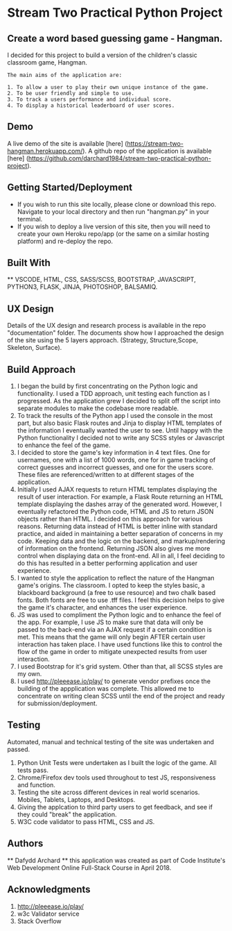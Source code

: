 # Stream Two Practical Python Project
 
## Create a word based guessing game - Hangman.

I decided for this project to build a version of the children's classic classroom game, Hangman.
	
	The main aims of the application are: 
		
	1. To allow a user to play their own unique instance of the game.
	2. To be user friendly and simple to use.
	3. To track a users performance and individual score.
	4. To display a historical leaderboard of user scores.

## Demo

A live demo of the site is available [here] (https://stream-two-hangman.herokuapp.com/). A github repo of the application is available [here] (https://github.com/darchard1984/stream-two-practical-python-project).

## Getting Started/Deployment

* If you wish to run this site locally, please clone or download this repo. Navigate to your local directory and then run "hangman.py" in your terminal.
* If you wish to deploy a live version of this site, then you will need to create your own Heroku repo/app (or the same on a similar hosting platform) and re-deploy the repo.


## Built With 

** VSCODE, HTML, CSS, SASS/SCSS, BOOTSTRAP, JAVASCRIPT, PYTHON3, FLASK, JINJA, PHOTOSHOP, BALSAMIQ.

## UX Design

Details of the UX design and research process is available in the repo "documentation" folder. The documents show how I approached the design of the site using the 5 layers approach. (Strategy, Structure,Scope, Skeleton, Surface). 

## Build Approach

1. I began the build by first concentrating on the Python logic and functionality. I used a TDD approach, unit testing each function as I progressed. As the application 
grew I decided to split off the script into separate modules to make the codebase more readable.
2. To track the results of the Python app I used the console in the most part, but also basic Flask routes and Jinja to display HTML templates of the information I eventually wanted the user to see. Until happy with the Python functionality I decided not to write any SCSS styles or Javascript to enhance the feel of the game. 
3. I decided to store the game's key information in 4 text files. One for usernames, one with a list of 1000 words, one for in game tracking of correct guesses and incorrect guesses, and one for the users score. These files are referenced/written to at different stages of the application.
4. Initially I used AJAX requests to return HTML templates displaying the result of user interaction. For example, a Flask Route returning an HTML template displaying the dashes array of the generated word. However, I eventually refactored the Python code, HTML and JS to return JSON objects rather than HTML. I decided on this approach for various reasons. Returning data instead of HTML is better inline with standard practice, and aided in maintaining a better separation of concerns in my code. Keeping data and the logic on the backend, and markup/rendering of information on the frontend. Returning JSON also gives me more control when displaying data on the front-end. All in all, I feel deciding to do this has resulted in a better performing application and user experience. 
5. I wanted to style the application to reflect the nature of the Hangman game's origins. The classroom. I opted to keep the styles basic, a blackboard background (a free to use resource) and two chalk based fonts. Both fonts are free to use .tff files. I feel this decision helps to give the game it's character, and enhances the user experience. 
6. JS was used to compliment the Python logic and to enhance the feel of the app. For example, I use JS to make sure that data will only be passed to the back-end via an AJAX request if a certain condition is met. This means that the game will only begin AFTER certain user interaction has taken place. I have used functions like this to control the flow of the game in order to mitigate unexpected results from user interaction.
7. I used Bootstrap for it's grid system. Other than that, all SCSS styles are my own.
8. I used http://pleeease.io/play/ to generate vendor prefixes once the building of the appplication was complete. This allowed me to concentrate on writing clean SCSS until the end of the project and ready for submission/deployment.


## Testing

Automated, manual and technical testing of the site was undertaken and passed. 

1. Python Unit Tests were undertaken as I built the logic of the game. All tests pass.
2. Chrome/Firefox dev tools used throughout to test JS, responsiveness and function.
3. Testing the site across different devices in real world scenarios. Mobiles, Tablets, Laptops, and Desktops.
4. Giving the applcation to third party users to get feedback, and see if they could "break" the application.
5. W3C code validator to pass HTML, CSS and JS. 


## Authors

** Dafydd Archard ** this application was created as part of Code Institute's Web Development Online Full-Stack Course in April 2018.

## Acknowledgments

1. http://pleeease.io/play/
2. w3c Validator service
3. Stack Overflow







